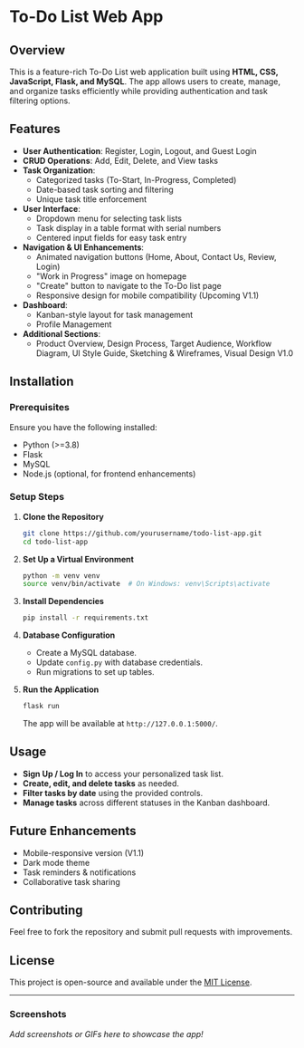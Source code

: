 # To-Do List Web App

## Overview
This is a feature-rich To-Do List web application built using **HTML, CSS, JavaScript, Flask, and MySQL**. The app allows users to create, manage, and organize tasks efficiently while providing authentication and task filtering options.

## Features
- **User Authentication**: Register, Login, Logout, and Guest Login
- **CRUD Operations**: Add, Edit, Delete, and View tasks
- **Task Organization**:
  - Categorized tasks (To-Start, In-Progress, Completed)
  - Date-based task sorting and filtering
  - Unique task title enforcement
- **User Interface**:
  - Dropdown menu for selecting task lists
  - Task display in a table format with serial numbers
  - Centered input fields for easy task entry
- **Navigation & UI Enhancements**:
  - Animated navigation buttons (Home, About, Contact Us, Review, Login)
  - "Work in Progress" image on homepage
  - "Create" button to navigate to the To-Do list page
  - Responsive design for mobile compatibility (Upcoming V1.1)
- **Dashboard**:
  - Kanban-style layout for task management
  - Profile Management
- **Additional Sections**:
  - Product Overview, Design Process, Target Audience, Workflow Diagram, UI Style Guide, Sketching & Wireframes, Visual Design V1.0

## Installation
### Prerequisites
Ensure you have the following installed:
- Python (>=3.8)
- Flask
- MySQL
- Node.js (optional, for frontend enhancements)

### Setup Steps
1. **Clone the Repository**
   ```sh
   git clone https://github.com/yourusername/todo-list-app.git
   cd todo-list-app
   ```
2. **Set Up a Virtual Environment**
   ```sh
   python -m venv venv
   source venv/bin/activate  # On Windows: venv\Scripts\activate
   ```
3. **Install Dependencies**
   ```sh
   pip install -r requirements.txt
   ```
4. **Database Configuration**
   - Create a MySQL database.
   - Update `config.py` with database credentials.
   - Run migrations to set up tables.

5. **Run the Application**
   ```sh
   flask run
   ```
   The app will be available at `http://127.0.0.1:5000/`.

## Usage
- **Sign Up / Log In** to access your personalized task list.
- **Create, edit, and delete tasks** as needed.
- **Filter tasks by date** using the provided controls.
- **Manage tasks** across different statuses in the Kanban dashboard.

## Future Enhancements
- Mobile-responsive version (V1.1)
- Dark mode theme
- Task reminders & notifications
- Collaborative task sharing

## Contributing
Feel free to fork the repository and submit pull requests with improvements.

## License
This project is open-source and available under the [MIT License](LICENSE).

---
### Screenshots
_Add screenshots or GIFs here to showcase the app!_

